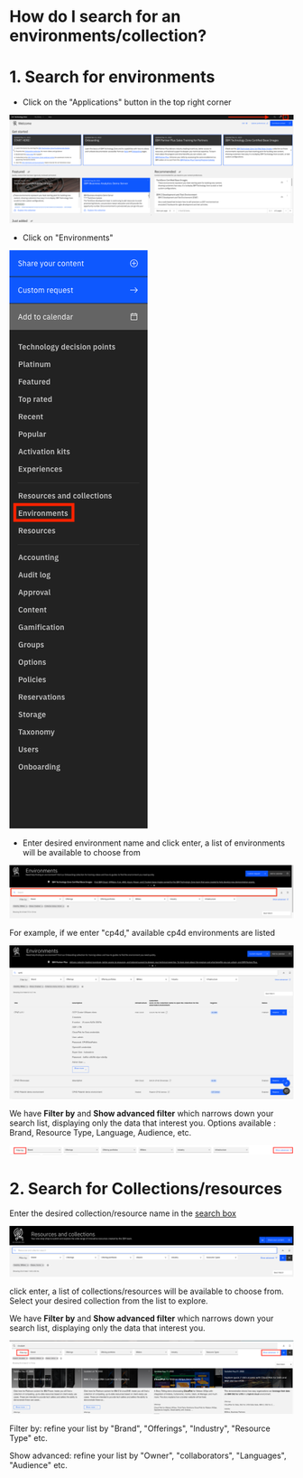 # How do I search for an environments/collection?

# 1. Search for environments

- Click on the "Applications" button in the top right corner
  
![clickenvironments](Images/ClickApps.png)

- Click on "Environments"
  
![clickenvironments](Images/ClickEnv2.png)

- Enter desired environment name and click enter, a list of environments will be available to choose from

![searchenvironments](Images/EnterEnv.png)

For example, if we enter "cp4d," available cp4d environments are listed

![listenvironments](Images/SearchCP4D.png)

We have **Filter by** and **Show advanced filter** which narrows down your search list, displaying only the data that interest you. 
Options available : Brand, Resource Type, Language, Audience, etc.

![filterenvironments](Images/filterenvironments.png)


# 2. Search for Collections/resources

Enter the desired collection/resource name in the [search box](https://techzone.ibm.com/) 

![searchbox](Images/CollectionSearch.png)

click enter, a list of collections/resources will be available to choose from. Select your desired collection from the list to explore.

We have **Filter by** and **Show advanced filter** which narrows down your search list, displaying only the data that interest you.

![listcollections](Images/listcollections.png)

Filter by: refine your list by "Brand", "Offerings", "Industry", "Resource Type" etc.

Show advanced: refine your list by "Owner", "collaborators", "Languages", "Audience" etc.
